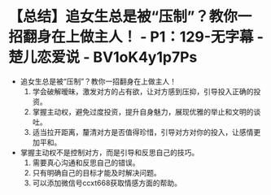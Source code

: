 # 【总结】追女生总是被“压制”？教你一招翻身在上做主人！ - P1：129-无字幕 - 楚儿恋爱说 - BV1oK4y1p7Ps

-   追女生总是被“压制”？教你一招翻身在上做主人！
    1.  学会破解暧昧，激发对方的占有欲，让对方感到压抑，引导投入正确的投资。
    2.  掌握主动权，避免过度投资，提升自身魅力，展现优雅的举止和文明的谈吐。
    3.  适当拉开距离，釐清对方是否值得珍惜，引导对方对你的投入，让感情更加平和。
-   掌握主动权不是控制对方，而是引导和反思自己的技巧。
    1.  需要真心沟通和反思自己的错误。
    2.  只有明确自己的目标才能及时解决问题。
    3.  可以添加微信号ccxt668获取情感方面的帮助。